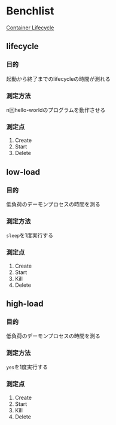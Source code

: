 # Benchlist

[Container Lifecycle](https://github.com/opencontainers/runtime-spec/blob/master/runtime.md#lifecycle)

## lifecycle

### 目的
起動から終了までのlifecycleの時間が測れる

### 測定方法
n回hello-worldのプログラムを動作させる

### 測定点
1. Create
2. Start
3. Delete

## low-load

### 目的
低負荷のデーモンプロセスの時間を測る

### 測定方法
`sleep`を1度実行する

### 測定点
1. Create
2. Start
3. Kill
4. Delete

## high-load

### 目的
低負荷のデーモンプロセスの時間を測る

### 測定方法
`yes`を1度実行する

### 測定点
1. Create
2. Start
3. Kill
4. Delete